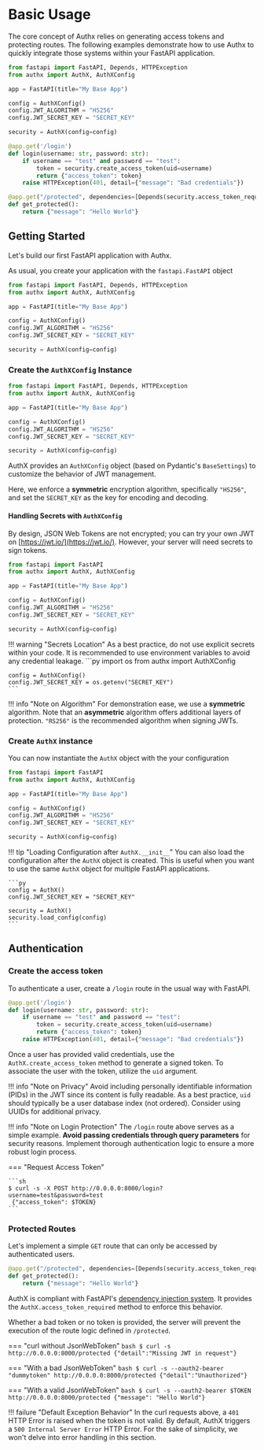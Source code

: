 # Basic Usage

The core concept of Authx relies on generating access tokens and protecting routes. The following examples demonstrate how to use Authx to quickly integrate those systems within your FastAPI application.

```py
from fastapi import FastAPI, Depends, HTTPException
from authx import AuthX, AuthXConfig

app = FastAPI(title="My Base App")

config = AuthXConfig()
config.JWT_ALGORITHM = "HS256"
config.JWT_SECRET_KEY = "SECRET_KEY"

security = AuthX(config=config)

@app.get('/login')
def login(username: str, password: str):
    if username == "test" and password == "test":
        token = security.create_access_token(uid=username)
        return {"access_token": token}
    raise HTTPException(401, detail={"message": "Bad credentials"})

@app.get("/protected", dependencies=[Depends(security.access_token_required)])
def get_protected():
    return {"message": "Hello World"}
```

## Getting Started

Let's build our first FastAPI application with Authx.

As usual, you create your application with the `fastapi.FastAPI` object

```py hl_lines="1 4"
from fastapi import FastAPI, Depends, HTTPException
from authx import AuthX, AuthXConfig

app = FastAPI(title="My Base App")

config = AuthXConfig()
config.JWT_ALGORITHM = "HS256"
config.JWT_SECRET_KEY = "SECRET_KEY"

security = AuthX(config=config)
```

### Create the `AuthXConfig` Instance

```py hl_lines="2 6-7"
from fastapi import FastAPI, Depends, HTTPException
from authx import AuthX, AuthXConfig

app = FastAPI(title="My Base App")

config = AuthXConfig()
config.JWT_ALGORITHM = "HS256"
config.JWT_SECRET_KEY = "SECRET_KEY"

security = AuthX(config=config)
```

AuthX provides an `AuthXConfig` object (based on Pydantic's `BaseSettings`) to customize the behavior of JWT management.

Here, we enforce a **symmetric** encryption algorithm, specifically `"HS256"`, and set the `SECRET_KEY` as the key for encoding and decoding.

#### Handling Secrets with `AuthXConfig`

By design, JSON Web Tokens are not encrypted; you can try your own JWT on [https://jwt.io/](https://jwt.io/). However, your server will need secrets to sign tokens.

```py  hl_lines="8"
from fastapi import FastAPI
from authx import AuthX, AuthXConfig

app = FastAPI(title="My Base App")

config = AuthXConfig()
config.JWT_ALGORITHM = "HS256"
config.JWT_SECRET_KEY = "SECRET_KEY"

security = AuthX(config=config)
```

!!! warning "Secrets Location"
    As a best practice, do not use explicit secrets within your code. It is recommended to use environment variables to avoid any credential leakage.
    ```py
    import os
    from authx import AuthXConfig

    config = AuthXConfig()
    config.JWT_SECRET_KEY = os.getenv("SECRET_KEY")
    ```

!!! info "Note on Algorithm"
    For demonstration ease, we use a **symmetric** algorithm. Note that an **asymmetric** algorithm offers additional layers of protection.
    `"RS256"` is the recommended algorithm when signing JWTs.

### Create `AuthX` instance

You can now instantiate the `AuthX` object with the your configuration

```py hl_lines="2 10"
from fastapi import FastAPI
from authx import AuthX, AuthXConfig

app = FastAPI(title="My Base App")

config = AuthXConfig()
config.JWT_ALGORITHM = "HS256"
config.JWT_SECRET_KEY = "SECRET_KEY"

security = AuthX(config=config)
```

!!! tip "Loading Configuration after `AuthX.__init__`"
    You can also load the configuration after the `AuthX` object is created. This is useful when you want to use the same `AuthX` object for multiple FastAPI applications.

    ```py
    config = AuthX()
    config.JWT_SECRET_KEY = "SECRET_KEY"

    security = AuthX()
    security.load_config(config)
    ```

## Authentication

### Create the access token

To authenticate a user, create a `/login` route in the usual way with FastAPI.

```py hl_lines="4"
@app.get('/login')
def login(username: str, password: str):
    if username == "test" and password == "test":
        token = security.create_access_token(uid=username)
        return {"access_token": token}
    raise HTTPException(401, detail={"message": "Bad credentials"})
```

Once a user has provided valid credentials, use the `AuthX.create_access_token` method to generate a signed token. To associate the user with the token, utilize the `uid` argument.

!!! info "Note on Privacy"
    Avoid including personally identifiable information (PIDs) in the JWT since its content is fully readable. As a best practice, `uid` should typically be a user database index (not ordered). Consider using UUIDs for additional privacy.

!!! info "Note on Login Protection"
    The `/login` route above serves as a simple example. **Avoid passing credentials through query parameters** for security reasons. Implement thorough authentication logic to ensure a more robust login process.

=== "Request Access Token"

    ```sh
    $ curl -s -X POST http://0.0.0.0:8000/login?username=test&password=test
     {"access_token": $TOKEN}
    ```

### Protected Routes

Let's implement a simple `GET` route that can only be accessed by authenticated users.

```py
@app.get("/protected", dependencies=[Depends(security.access_token_required)])
def get_protected():
    return {"message": "Hello World"}
```

AuthX is compliant with FastAPI's [dependency injection system](https://fastapi.tiangolo.com/tutorial/dependencies/). It provides the `AuthX.access_token_required` method to enforce this behavior.

Whether a bad token or no token is provided, the server will prevent the execution of the route logic defined in `/protected`.

=== "curl without JsonWebToken"
    ```bash
    $ curl -s http://0.0.0.0:8000/protected
    {"detail":"Missing JWT in request"}
    ```

=== "With a bad JsonWebToken"
    ```bash
    $ curl -s --oauth2-bearer "dummytoken" http://0.0.0.0:8000/protected
    {"detail":"Unauthorized"}
    ```

=== "With a valid JsonWebToken"
    ```bash
    $ curl -s --oauth2-bearer $TOKEN http://0.0.0.0:8000/protected
    {"message": "Hello World"}
    ```

!!! failure "Default Exception Behavior"
    In the curl requests above, a `401` HTTP Error is raised when the token is not valid. By default, AuthX triggers a `500 Internal Server Error` HTTP Error. For the sake of simplicity, we won't delve into error handling in this section.
